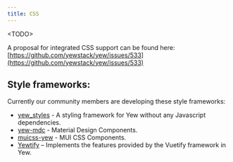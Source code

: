 ```yaml
---
title: CSS
---
```


&lt;TODO&gt;

A proposal for integrated CSS support can be found here: [https://github.com/yewstack/yew/issues/533](https://github.com/yewstack/yew/issues/533)

## Style frameworks:

Currently our community members are developing these style frameworks:

* [yew_styles](https://github.com/spielrs/yew_styles) - A styling framework for Yew without any Javascript dependencies.
* [yew-mdc](https://github.com/Follpvosten/yew-mdc) - Material Design Components.
* [muicss-yew](https://github.com/AlephAlpha/muicss-yew) - MUI CSS Components.
* [Yewtify](https://github.com/yewstack/yewtify) – Implements the features provided by the Vuetify framework in Yew.